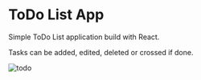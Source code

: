 # ToDo List App
Simple ToDo List application build with React.

Tasks can be added, edited, deleted or crossed if done.

![todo](https://github.com/AnushkaRi/todo-list-app/assets/93154379/1d51eba2-814e-4f2c-bbd7-633b62d3e7a9)


